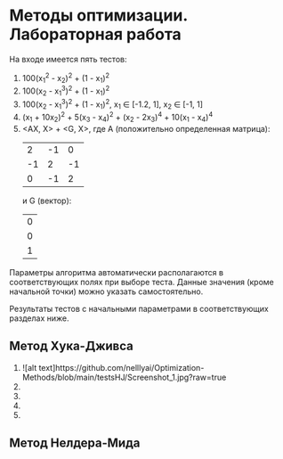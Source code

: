 # Методы оптимизации. Лабораторная работа

<div>
  На входе имеется пять тестов:
  <ol>
    <li>100(x<sub>1</sub><sup>2</sup> - x<sub>2</sub>)<sup>2</sup> + (1 - x<sub>1</sub>)<sup>2</sup></li>
    <li>100(x<sub>2</sub> - x<sub>1</sub><sup>3</sup>)<sup>2</sup> + (1 - x<sub>1</sub>)<sup>2</sup></li>
    <li>100(x<sub>2</sub> - x<sub>1</sub><sup>3</sup>)<sup>2</sup> + (1 - x<sub>1</sub>)<sup>2</sup>, 
                       x<sub>1</sub> &#8712; [-1.2, 1], x<sub>2</sub> &#8712; [-1, 1]</li>
    <li>(x<sub>1</sub> + 10x<sub>2</sub>)<sup>2</sup> + 5(x<sub>3</sub> - x<sub>4</sub>)<sup>2</sup> 
                        + (x<sub>2</sub> - 2x<sub>3</sub>)<sup>4</sup> + 10(x<sub>1</sub> - x<sub>4</sub>)<sup>4</sup></li>
    <li>
      &lt;AX, X&gt; + &lt;G, X&gt;, где A (положительно определенная матрица):
      <table>
        <tr>
          <td>2</td><td>-1</td><td>0</td>
        </tr>
        <tr>
          <td>-1</td><td>2</td><td>-1</td>
        </tr>
        <tr>
          <td>0</td><td>-1</td><td>2</td>
        </tr>
      </table>
      и G (вектор):
      <table>
        <tr><td>0</td></tr>
        <tr><td>0</td></tr>
        <tr><td>1</td></tr>
      </table>
    </li>
  </ol>
  <p>Параметры алгоритма автоматически располагаются в соответствующих полях при выборе теста. Данные значения (кроме начальной точки) можно указать самостоятельно.</p>
</div>
<p>Результаты тестов с начальными параметрами в соответствующих разделах ниже.</p>

## Метод Хука-Дживса

<ol>
  <li>
    ![alt text]https://github.com/nelllyai/Optimization-Methods/blob/main/testsHJ/Screenshot_1.jpg?raw=true
  </li>
  <li>
  </li>
  <li>
  </li>
  <li>
  </li>
  <li>
  </li>
</ol>

## Метод Нелдера-Мида

